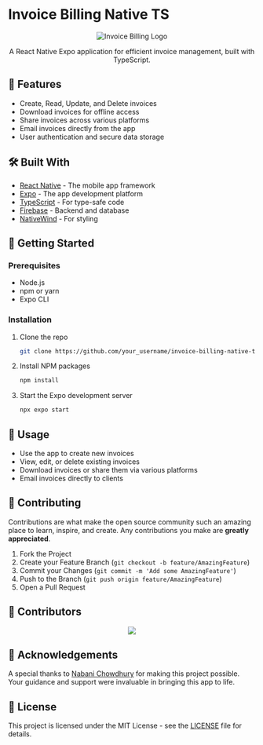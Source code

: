 # Invoice Billing Native TS

<p align="center">
  <img src="https://github.com/user-attachments/assets/dac5dd58-585f-440a-926c-adcf6ed474fe" alt="Invoice Billing Logo">
</p>

<p align="center">
  A React Native Expo application for efficient invoice management, built with TypeScript.
</p>

## 🚀 Features

- Create, Read, Update, and Delete invoices
- Download invoices for offline access
- Share invoices across various platforms
- Email invoices directly from the app
- User authentication and secure data storage

## 🛠️ Built With

- [React Native](https://reactnative.dev/) - The mobile app framework
- [Expo](https://expo.dev/) - The app development platform
- [TypeScript](https://www.typescriptlang.org/) - For type-safe code
- [Firebase](https://firebase.google.com/) - Backend and database
- [NativeWind](https://www.nativewind.dev/) - For styling

## 🏁 Getting Started

### Prerequisites

- Node.js
- npm or yarn
- Expo CLI

### Installation

1. Clone the repo
   ```sh
   git clone https://github.com/your_username/invoice-billing-native-ts.git
   ```
2. Install NPM packages
   ```sh
   npm install
   ```
3. Start the Expo development server
   ```sh
   npx expo start
   ```

## 📱 Usage

- Use the app to create new invoices
- View, edit, or delete existing invoices
- Download invoices or share them via various platforms
- Email invoices directly to clients

## 🤝 Contributing

Contributions are what make the open source community such an amazing place to learn, inspire, and create. Any contributions you make are **greatly appreciated**.

1. Fork the Project
2. Create your Feature Branch (`git checkout -b feature/AmazingFeature`)
3. Commit your Changes (`git commit -m 'Add some AmazingFeature'`)
4. Push to the Branch (`git push origin feature/AmazingFeature`)
5. Open a Pull Request

## 👥 Contributors

<p align="center">
  <a href="https://github.com/akadeepesh/Port_Invoice_Billing/graphs/contributors">
    <img src="https://contrib.rocks/image?repo=akadeepesh/Port_Invoice_Billing" />
  </a>
</p>

## 🙏 Acknowledgements

A special thanks to [Nabani Chowdhury](https://github.com/nabanichowdhury) for making this project possible. Your guidance and support were invaluable in bringing this app to life.

## 📄 License

This project is licensed under the MIT License - see the [LICENSE](LICENSE) file for details.
